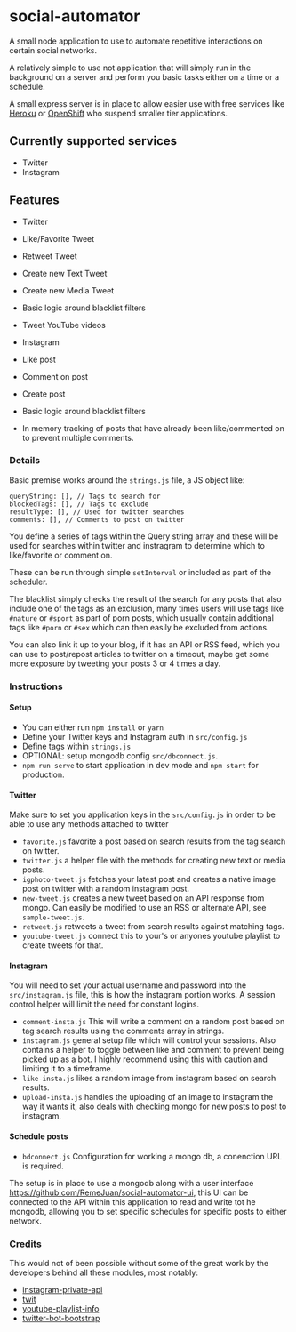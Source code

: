 # social-automator
A small node application to use to automate repetitive interactions on certain social networks.

A relatively simple to use not application that will simply run in the background on a server and perform you basic tasks either on a time or a schedule.

A small express server is in place to allow easier use with free services like [Heroku](https://www.heroku.com) or [OpenShift](http://openshift.redhat.com/) who suspend smaller tier applications.

## Currently supported services
 * Twitter
 * Instagram

## Features
 * Twitter
  * Like/Favorite Tweet
  * Retweet Tweet
  * Create new Text Tweet
  * Create new Media Tweet
  * Basic logic around blacklist filters
  * Tweet YouTube videos

 * Instagram
  * Like post
  * Comment on post
  * Create post
  * Basic logic around blacklist filters
  * In memory tracking of posts that have already been like/commented on to prevent multiple comments.

### Details
Basic premise works around the `strings.js` file, a JS object like:
```
queryString: [], // Tags to search for
blockedTags: [], // Tags to exclude
resultType: [], // Used for twitter searches
comments: [], // Comments to post on twitter
```

You define a series of tags within the Query string array and these will be used for searches within twitter and instragram to determine which to like/favorite or comment on.

These can be run through simple `setInterval` or included as part of the scheduler.

The blacklist simply checks the result of the search for any posts that also include one of the tags as an exclusion, many times users will use tags like `#nature` or `#sport` as part of porn posts, which usually contain additional tags like `#porn` or `#sex` which can then easily be excluded from actions.

You can also link it up to your blog, if it has an API or RSS feed, which you can use to post/repost articles to twitter on a timeout, maybe get some more exposure by tweeting your posts 3 or 4 times a day.

### Instructions

#### Setup

* You can either run `npm install` or `yarn`
* Define your Twitter keys and Instagram auth in `src/config.js`
* Define tags within `strings.js`
* OPTIONAL: setup mongodb config `src/dbconnect.js`.
* `npm run serve` to start application in dev mode and `npm start` for production.

#### Twitter
Make sure to set you application keys in the `src/config.js` in order to be able to use any methods attached to twitter

 * `favorite.js` favorite a post based on search results from the tag search on twitter.
 * `twitter.js` a helper file with the methods for creating new text or media posts.
 * `igphoto-tweet.js` fetches your latest post and creates a native image post on twitter with a random instagram post.
 * `new-tweet.js` creates a new tweet based on an API response from mongo. Can easily be modified to use an RSS or alternate API, see `sample-tweet.js`.
 * `retweet.js` retweets a tweet from search results against matching tags.
 * `youtube-tweet.js` connect this to your's or anyones youtube playlist to create tweets for that.

#### Instagram
You will need to set your actual username and password into the `src/instagram.js` file, this is how the instagram portion works. A session control helper will limit the need for constant logins.

 * `comment-insta.js` This will write a comment on a random post based on tag search results using the comments array in strings.
 * `instagram.js` general setup file which will control your sessions. Also contains a helper to toggle between like and comment to prevent being picked up as a bot. I highly recommend using this with caution and limiting it to a timeframe.
 * `like-insta.js` likes a random image from instagram based on search results.
 * `upload-insta.js` handles the uploading of an image to instagram the way it wants it, also deals with checking mongo for new posts to post to instagram.

#### Schedule posts
 * `bdconnect.js` Configuration for working a mongo db, a conenction URL is required.

The setup is in place to use a mongodb along with a user interface https://github.com/RemeJuan/social-automator-ui, this UI can be connected to the API within this application to read and write tot he mongodb, allowing you to set specific schedules for specific posts to either network.

### Credits
This would not of been possible without some of the great work by the developers behind all these modules, most notably:

 * [instagram-private-api](https://github.com/huttarichard/instagram-private-api)
 * [twit](https://github.com/ttezel/twit)
 * [youtube-playlist-info](https://github.com/benkaiser/youtube-playlist-info)
 * [twitter-bot-bootstrap](https://github.com/spences10/twitter-bot-bootstrap)

